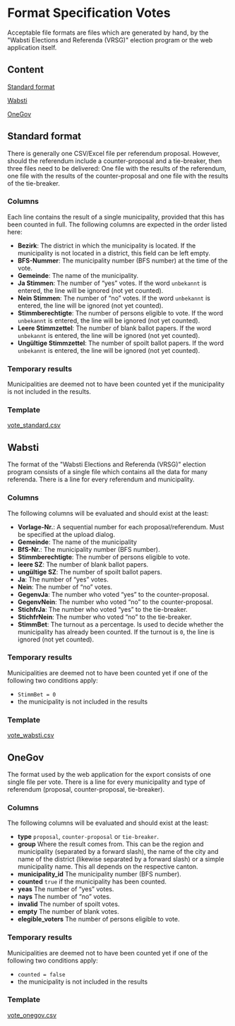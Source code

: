 # Format Specification Votes

Acceptable file formats are files which are generated by hand, by the "Wabsti Elections and Referenda (VRSG)" election program or the web application itself.

## Content

[Standard format](#standard-format)

[Wabsti](#wabsti)

[OneGov](#onegov)


## Standard format

There is generally one CSV/Excel file per referendum proposal. However, should the referendum include a counter-proposal and a tie-breaker, then three files need to be delivered: One file with the results of the referendum, one file with the results of the counter-proposal and one file with the results of the tie-breaker.

### Columns

Each line contains the result of a single municipality, provided that this has been counted in full. The following columns are expected in the order listed here:

- **Bezirk**: The district in which the municipality is located. If the municipality is not located in a district, this field can be left empty.
- **BFS-Nummer**: The municipality number (BFS number) at the time of the vote.
- **Gemeinde**: The name of the municipality.
- **Ja Stimmen**: The number of “yes” votes. If the word `unbekannt` is entered, the line will be ignored (not yet counted).
- **Nein Stimmen**: The number of “no” votes. If the word `unbekannt` is entered, the line will be ignored (not yet counted).
- **Stimmberechtigte**: The number of persons eligible to vote. If the word `unbekannt` is entered, the line will be ignored (not yet counted).
- **Leere Stimmzettel**: The number of blank ballot papers. If the word `unbekannt` is entered, the line will be ignored (not yet counted).
- **Ungültige Stimmzettel**: The number of spoilt ballot papers. If the word `unbekannt` is entered, the line will be ignored (not yet counted).

### Temporary results

Municipalities are deemed not to have been counted yet if the municipality is not included in the results.

### Template

[vote_standard.csv](https://raw.githubusercontent.com/OneGov/onegov.election_day/master/docs/templates/vote_standard.csv)


## Wabsti

The format of the "Wabsti Elections and Referenda (VRSG)" election program consists of a single file which contains all the data for many referenda. There is a line for every referendum and municipality.

### Columns

The following columns will be evaluated and should exist at the least:

- **Vorlage-Nr.**: A sequential number for each proposal/referendum. Must be specified at the upload dialog.
- **Gemeinde**: The name of the municipality
- **BfS-Nr.**: The municipality number (BFS number).
- **Stimmberechtigte**: The number of persons eligible to vote.
- **leere SZ**: The number of blank ballot papers.
- **ungültige SZ**: The number of spoilt ballot papers.
- **Ja**: The number of “yes” votes.
- **Nein**: The number of “no” votes.
- **GegenvJa**: The number who voted “yes” to the counter-proposal.
- **GegenvNein**: The number who voted “no” to the counter-proposal.
- **StichfrJa**: The number who voted “yes” to the tie-breaker.
- **StichfrNein**: The number who voted “no” to the tie-breaker.
- **StimmBet**: The turnout as a percentage. Is used to decide whether the municipality has already been counted. If the turnout is `0`, the line is ignored (not yet counted).

### Temporary results

Municipalities are deemed not to have been counted yet if one of the following two conditions apply:
- `StimmBet = 0`
- the municipality is not included in the results

### Template

[vote_wabsti.csv](https://raw.githubusercontent.com/OneGov/onegov.election_day/master/docs/templates/vote_wabsti.csv)


## OneGov

The format used by the web application for the export consists of one single file per vote. There is a line for every municipality and type of referendum (proposal, counter-proposal, tie-breaker).

### Columns

The following columns will be evaluated and should exist at the least:

- **type** `proposal`, `counter-proposal` or `tie-breaker`.
- **group** Where the result comes from. This can be the region and municipality (separated by a forward slash), the name of the city and name of the district (likewise separated by a forward slash) or a simple municipality name. This all depends on the respective canton.
- **municipality_id** The municipality number (BFS number).
- **counted** `true` if the municipality has been counted.
- **yeas** The number of “yes” votes.
- **nays** The number of “no” votes.
- **invalid** The number of spoilt votes.
- **empty** The number of blank votes.
- **elegible_voters** The number of persons eligible to vote.

### Temporary results

Municipalities are deemed not to have been counted yet if one of the following two conditions apply:
- `counted = false`
- the municipality is not included in the results

### Template

[vote_onegov.csv](https://raw.githubusercontent.com/OneGov/onegov.election_day/master/docs/templates/vote_onegov.csv)
